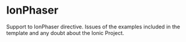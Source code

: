 # IonPhaser

Support to IonPhaser directive. Issues of the examples included in the template and any doubt about the Ionic Project. 
